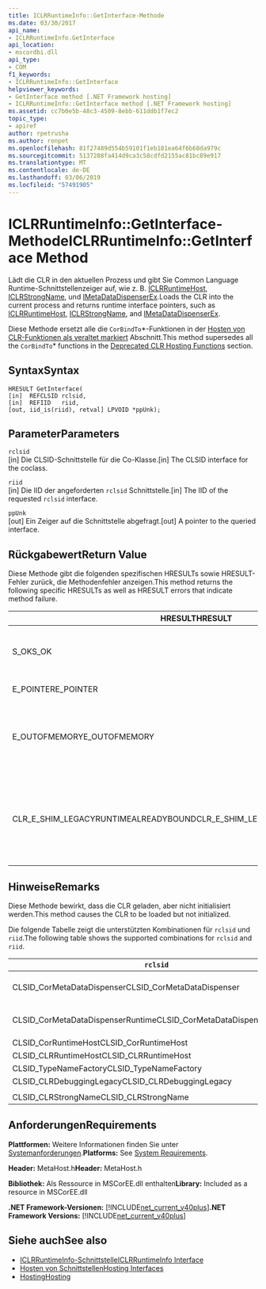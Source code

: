 ```yaml
---
title: ICLRRuntimeInfo::GetInterface-Methode
ms.date: 03/30/2017
api_name:
- ICLRRuntimeInfo.GetInterface
api_location:
- mscordbi.dll
api_type:
- COM
f1_keywords:
- ICLRRuntimeInfo::GetInterface
helpviewer_keywords:
- GetInterface method [.NET Framework hosting]
- ICLRRuntimeInfo::GetInterface method [.NET Framework hosting]
ms.assetid: cc7b0e5b-48c3-4509-8ebb-611ddb1f7ec2
topic_type:
- apiref
author: rpetrusha
ms.author: ronpet
ms.openlocfilehash: 81f27489d554b59101f1eb181ea64f6b68da979c
ms.sourcegitcommit: 5137208fa414d9ca3c58cdfd2155ac81bc89e917
ms.translationtype: MT
ms.contentlocale: de-DE
ms.lasthandoff: 03/06/2019
ms.locfileid: "57491905"
---
```

# <a name="iclrruntimeinfogetinterface-method"></a><span data-ttu-id="70570-102">ICLRRuntimeInfo::GetInterface-Methode</span><span class="sxs-lookup"><span data-stu-id="70570-102">ICLRRuntimeInfo::GetInterface Method</span></span>
<span data-ttu-id="70570-103">Lädt die CLR in den aktuellen Prozess und gibt Sie Common Language Runtime-Schnittstellenzeiger auf, wie z. B. [ICLRRuntimeHost](../../../../docs/framework/unmanaged-api/hosting/iclrruntimehost-interface.md), [ICLRStrongName](../../../../docs/framework/unmanaged-api/hosting/iclrstrongname-interface.md), und [IMetaDataDispenserEx](../../../../docs/framework/unmanaged-api/metadata/imetadatadispenser-interface.md).</span><span class="sxs-lookup"><span data-stu-id="70570-103">Loads the CLR into the current process and returns runtime interface pointers, such as [ICLRRuntimeHost](../../../../docs/framework/unmanaged-api/hosting/iclrruntimehost-interface.md), [ICLRStrongName](../../../../docs/framework/unmanaged-api/hosting/iclrstrongname-interface.md), and [IMetaDataDispenserEx](../../../../docs/framework/unmanaged-api/metadata/imetadatadispenser-interface.md).</span></span>  
  
 <span data-ttu-id="70570-104">Diese Methode ersetzt alle die `CorBindTo`\*-Funktionen in der [Hosten von CLR-Funktionen als veraltet markiert](../../../../docs/framework/unmanaged-api/hosting/deprecated-clr-hosting-functions.md) Abschnitt.</span><span class="sxs-lookup"><span data-stu-id="70570-104">This method supersedes all the `CorBindTo`\* functions in the [Deprecated CLR Hosting Functions](../../../../docs/framework/unmanaged-api/hosting/deprecated-clr-hosting-functions.md) section.</span></span>  
  
## <a name="syntax"></a><span data-ttu-id="70570-105">Syntax</span><span class="sxs-lookup"><span data-stu-id="70570-105">Syntax</span></span>  
  
```  
HRESULT GetInterface(  
[in]  REFCLSID rclsid,  
[in]  REFIID   riid,  
[out, iid_is(riid), retval] LPVOID *ppUnk);  
```  
  
## <a name="parameters"></a><span data-ttu-id="70570-106">Parameter</span><span class="sxs-lookup"><span data-stu-id="70570-106">Parameters</span></span>  
 `rclsid`  
 <span data-ttu-id="70570-107">[in] Die CLSID-Schnittstelle für die Co-Klasse.</span><span class="sxs-lookup"><span data-stu-id="70570-107">[in] The CLSID interface for the coclass.</span></span>  
  
 `riid`  
 <span data-ttu-id="70570-108">[in] Die IID der angeforderten `rclsid` Schnittstelle.</span><span class="sxs-lookup"><span data-stu-id="70570-108">[in] The IID of the requested `rclsid` interface.</span></span>  
  
 `ppUnk`  
 <span data-ttu-id="70570-109">[out] Ein Zeiger auf die Schnittstelle abgefragt.</span><span class="sxs-lookup"><span data-stu-id="70570-109">[out] A pointer to the queried interface.</span></span>  
  
## <a name="return-value"></a><span data-ttu-id="70570-110">Rückgabewert</span><span class="sxs-lookup"><span data-stu-id="70570-110">Return Value</span></span>  
 <span data-ttu-id="70570-111">Diese Methode gibt die folgenden spezifischen HRESULTs sowie HRESULT-Fehler zurück, die Methodenfehler anzeigen.</span><span class="sxs-lookup"><span data-stu-id="70570-111">This method returns the following specific HRESULTs as well as HRESULT errors that indicate method failure.</span></span>  
  
|<span data-ttu-id="70570-112">HRESULT</span><span class="sxs-lookup"><span data-stu-id="70570-112">HRESULT</span></span>|<span data-ttu-id="70570-113">Beschreibung</span><span class="sxs-lookup"><span data-stu-id="70570-113">Description</span></span>|  
|-------------|-----------------|  
|<span data-ttu-id="70570-114">S_OK</span><span class="sxs-lookup"><span data-stu-id="70570-114">S_OK</span></span>|<span data-ttu-id="70570-115">Die Methode wurde erfolgreich abgeschlossen.</span><span class="sxs-lookup"><span data-stu-id="70570-115">The method completed successfully.</span></span>|  
|<span data-ttu-id="70570-116">E_POINTER</span><span class="sxs-lookup"><span data-stu-id="70570-116">E_POINTER</span></span>|<span data-ttu-id="70570-117">`ppUnk` ist NULL.</span><span class="sxs-lookup"><span data-stu-id="70570-117">`ppUnk` is null.</span></span>|  
|<span data-ttu-id="70570-118">E_OUTOFMEMORY</span><span class="sxs-lookup"><span data-stu-id="70570-118">E_OUTOFMEMORY</span></span>|<span data-ttu-id="70570-119">Es ist nicht genügend Arbeitsspeicher verfügbar, um die Anforderung zu behandeln.</span><span class="sxs-lookup"><span data-stu-id="70570-119">Not enough memory is available to handle the request.</span></span>|  
|<span data-ttu-id="70570-120">CLR_E_SHIM_LEGACYRUNTIMEALREADYBOUND</span><span class="sxs-lookup"><span data-stu-id="70570-120">CLR_E_SHIM_LEGACYRUNTIMEALREADYBOUND</span></span>|<span data-ttu-id="70570-121">Eine andere Runtime wurde bereits an das ältere CLR-Version 2-Aktivierungsrichtlinie gebunden.</span><span class="sxs-lookup"><span data-stu-id="70570-121">A different runtime was already bound to the legacy CLR version 2 activation policy.</span></span>|  
  
## <a name="remarks"></a><span data-ttu-id="70570-122">Hinweise</span><span class="sxs-lookup"><span data-stu-id="70570-122">Remarks</span></span>  
 <span data-ttu-id="70570-123">Diese Methode bewirkt, dass die CLR geladen, aber nicht initialisiert werden.</span><span class="sxs-lookup"><span data-stu-id="70570-123">This method causes the CLR to be loaded but not initialized.</span></span>  
  
 <span data-ttu-id="70570-124">Die folgende Tabelle zeigt die unterstützten Kombinationen für `rclsid` und `riid`.</span><span class="sxs-lookup"><span data-stu-id="70570-124">The following table shows the supported combinations for `rclsid` and `riid`.</span></span>  
  
|`rclsid`|`riid`|  
|--------------|------------|  
|<span data-ttu-id="70570-125">CLSID_CorMetaDataDispenser</span><span class="sxs-lookup"><span data-stu-id="70570-125">CLSID_CorMetaDataDispenser</span></span>|<span data-ttu-id="70570-126">IID_IMetaDataDispenser, IID_IMetaDataDispenserEx</span><span class="sxs-lookup"><span data-stu-id="70570-126">IID_IMetaDataDispenser, IID_IMetaDataDispenserEx</span></span>|  
|<span data-ttu-id="70570-127">CLSID_CorMetaDataDispenserRuntime</span><span class="sxs-lookup"><span data-stu-id="70570-127">CLSID_CorMetaDataDispenserRuntime</span></span>|<span data-ttu-id="70570-128">IID_IMetaDataDispenser, IID_IMetaDataDispenserEx</span><span class="sxs-lookup"><span data-stu-id="70570-128">IID_IMetaDataDispenser, IID_IMetaDataDispenserEx</span></span>|  
|<span data-ttu-id="70570-129">CLSID_CorRuntimeHost</span><span class="sxs-lookup"><span data-stu-id="70570-129">CLSID_CorRuntimeHost</span></span>|<span data-ttu-id="70570-130">IID_ICorRuntimeHost</span><span class="sxs-lookup"><span data-stu-id="70570-130">IID_ICorRuntimeHost</span></span>|  
|<span data-ttu-id="70570-131">CLSID_CLRRuntimeHost</span><span class="sxs-lookup"><span data-stu-id="70570-131">CLSID_CLRRuntimeHost</span></span>|<span data-ttu-id="70570-132">IID_ICLRRuntimeHost</span><span class="sxs-lookup"><span data-stu-id="70570-132">IID_ICLRRuntimeHost</span></span>|  
|<span data-ttu-id="70570-133">CLSID_TypeNameFactory</span><span class="sxs-lookup"><span data-stu-id="70570-133">CLSID_TypeNameFactory</span></span>|<span data-ttu-id="70570-134">IID_ITypeNameFactory</span><span class="sxs-lookup"><span data-stu-id="70570-134">IID_ITypeNameFactory</span></span>|  
|<span data-ttu-id="70570-135">CLSID_CLRDebuggingLegacy</span><span class="sxs-lookup"><span data-stu-id="70570-135">CLSID_CLRDebuggingLegacy</span></span>|<span data-ttu-id="70570-136">IID_ICorDebug</span><span class="sxs-lookup"><span data-stu-id="70570-136">IID_ICorDebug</span></span>|  
|||  
|<span data-ttu-id="70570-137">CLSID_CLRStrongName</span><span class="sxs-lookup"><span data-stu-id="70570-137">CLSID_CLRStrongName</span></span>|<span data-ttu-id="70570-138">IID_ICLRStrongName</span><span class="sxs-lookup"><span data-stu-id="70570-138">IID_ICLRStrongName</span></span>|  
  
## <a name="requirements"></a><span data-ttu-id="70570-139">Anforderungen</span><span class="sxs-lookup"><span data-stu-id="70570-139">Requirements</span></span>  
 <span data-ttu-id="70570-140">**Plattformen:** Weitere Informationen finden Sie unter [Systemanforderungen](../../../../docs/framework/get-started/system-requirements.md).</span><span class="sxs-lookup"><span data-stu-id="70570-140">**Platforms:** See [System Requirements](../../../../docs/framework/get-started/system-requirements.md).</span></span>  
  
 <span data-ttu-id="70570-141">**Header:** MetaHost.h</span><span class="sxs-lookup"><span data-stu-id="70570-141">**Header:** MetaHost.h</span></span>  
  
 <span data-ttu-id="70570-142">**Bibliothek:** Als Ressource in MSCorEE.dll enthalten</span><span class="sxs-lookup"><span data-stu-id="70570-142">**Library:** Included as a resource in MSCorEE.dll</span></span>  
  
 <span data-ttu-id="70570-143">**.NET Framework-Versionen:** [!INCLUDE[net_current_v40plus](../../../../includes/net-current-v40plus-md.md)]</span><span class="sxs-lookup"><span data-stu-id="70570-143">**.NET Framework Versions:** [!INCLUDE[net_current_v40plus](../../../../includes/net-current-v40plus-md.md)]</span></span>  
  
## <a name="see-also"></a><span data-ttu-id="70570-144">Siehe auch</span><span class="sxs-lookup"><span data-stu-id="70570-144">See also</span></span>
- [<span data-ttu-id="70570-145">ICLRRuntimeInfo-Schnittstelle</span><span class="sxs-lookup"><span data-stu-id="70570-145">ICLRRuntimeInfo Interface</span></span>](../../../../docs/framework/unmanaged-api/hosting/iclrruntimeinfo-interface.md)
- [<span data-ttu-id="70570-146">Hosten von Schnittstellen</span><span class="sxs-lookup"><span data-stu-id="70570-146">Hosting Interfaces</span></span>](../../../../docs/framework/unmanaged-api/hosting/hosting-interfaces.md)
- [<span data-ttu-id="70570-147">Hosting</span><span class="sxs-lookup"><span data-stu-id="70570-147">Hosting</span></span>](../../../../docs/framework/unmanaged-api/hosting/index.md)

